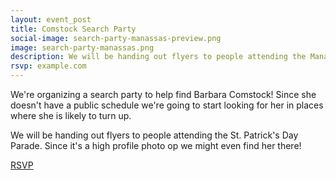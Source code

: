 ```yaml
---
layout: event_post
title: Comstock Search Party
social-image: search-party-manassas-preview.png
image: search-party-manassas.png
description: We will be handing out flyers to people attending the Manassas St. Patrick's Day Parade. Since it's a high profile photo op we might even find her there!
rsvp: example.com
---
```


We're organizing a search party to help find Barbara Comstock! Since she doesn't have a public schedule we're going to start looking for her in places where she is likely to turn up.

We will be handing out flyers to people attending the St. Patrick's Day Parade. Since it's a high profile photo op we might even find her there!

<a href="" class="action-link">RSVP</a>
